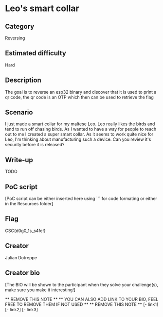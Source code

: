 # Leo's smart collar

## Category
Reversing

## Estimated difficulty
Hard

## Description
The goal is to reverse an esp32 binary and discover that it is used to print a qr code, the qr code is an OTP which then can be used to retrieve the flag

## Scenario
I just made a smart collar for my maltese Leo. Leo really likes the birds and tend to run off chasing birds. As I wanted to have a way for people to reach out to me I created a super smart collar. As it seems to work quite nice for Leo, I'm thinking about manufacturing such a device. Can you review it's security before it is released?

## Write-up
TODO

## PoC script
[PoC script can be either inserted here using \`\`\` for code formating or either in the Resources folder]

## Flag
CSC{d0g0_1s_s4fe!}

## Creator
Julian Dotreppe

## Creator bio
[The BIO will be shown to the participant when they solve your challenge(s), make sure you make it interesting!]

** REMOVE THIS NOTE  **
** YOU CAN ALSO ADD LINK TO YOUR BIO, FEEL FREE TO REMOVE THEM IF NOT USED **
** REMOVE THIS NOTE  **
[- link1]
[- link2]
[- link3]

